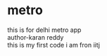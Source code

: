 # metro
this is for delhi metro app
<br>
author-karan reddy
<br>
this is my first code
i am fron iitj
